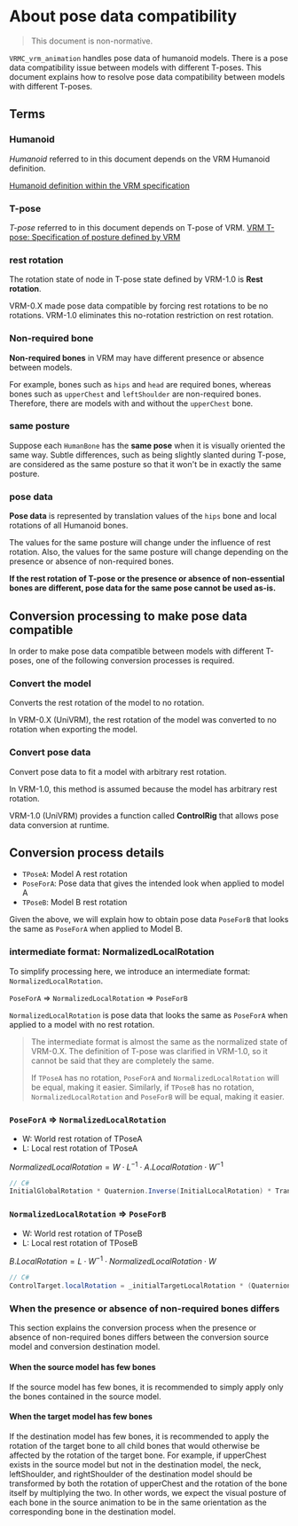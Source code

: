 # About pose data compatibility

> This document is non-normative.

`VRMC_vrm_animation` handles pose data of humanoid models.
There is a pose data compatibility issue between models with different T-poses.
This document explains how to resolve pose data compatibility between models with different T-poses.

## Terms

### Humanoid
*Humanoid* referred to in this document depends on the VRM Humanoid definition.

[Humanoid definition within the VRM specification](https://github.com/vrm-c/vrm-specification/blob/master/specification/VRMC_vrm-1.0/humanoid.ja.md)

### T-pose
*T-pose* referred to in this document depends on T-pose of VRM.
[VRM T-pose: Specification of posture defined by VRM](https://github.com/vrm-c/vrm-specification/blob/master/specification/VRMC_vrm-1.0/tpose.ja.md)

### rest rotation
The rotation state of node in T-pose state defined by VRM-1.0 is **Rest rotation**.

VRM-0.X made pose data compatible by forcing rest rotations to be no rotations.
VRM-1.0 eliminates this no-rotation restriction on rest rotation.

### Non-required bone
**Non-required bones** in VRM may have different presence or absence between models.

For example, bones such as `hips` and `head` are required bones, whereas bones such as `upperChest` and `leftShoulder` are non-required bones.
Therefore, there are models with and without the `upperChest` bone.

### same posture
Suppose each `HumanBone` has the **same pose** when it is visually oriented the same way.
Subtle differences, such as being slightly slanted during T-pose, are considered as the same posture so that it won't be in exactly the same posture.

### pose data
**Pose data** is represented by translation values of the `hips` bone and local rotations of all Humanoid bones.

The values for the same posture will change under the influence of rest rotation.
Also, the values for the same posture will change depending on the presence or absence of non-required bones.

**If the rest rotation of T-pose or the presence or absence of non-essential bones are different, pose data for the same pose cannot be used as-is.**

## Conversion processing to make pose data compatible

In order to make pose data compatible between models with different T-poses, one of the following conversion processes is required.

### Convert the model
Converts the rest rotation of the model to no rotation.

In VRM-0.X (UniVRM), the rest rotation of the model was converted to no rotation when exporting the model.

### Convert pose data
Convert pose data to fit a model with arbitrary rest rotation.

In VRM-1.0, this method is assumed because the model has arbitrary rest rotation.

VRM-1.0 (UniVRM) provides a function called **ControlRig** that allows pose data conversion at runtime.

## Conversion process details

- `TPoseA`: Model A rest rotation
- `PoseForA`: Pose data that gives the intended look when applied to model A
- `TPoseB`: Model B rest rotation

Given the above, we will explain how to obtain pose data `PoseForB` that looks the same as `PoseForA` when applied to Model B.

### intermediate format: NormalizedLocalRotation

To simplify processing here, we introduce an intermediate format: `NormalizedLocalRotation`.

`PoseForA` => `NormalizedLocalRotation` => `PoseForB`

`NormalizedLocalRotation` is pose data that looks the same as `PoseForA` when applied to a model with no rest rotation.

> The intermediate format is almost the same as the normalized state of VRM-0.X. The definition of T-pose was clarified in VRM-1.0, so it cannot be said that they are completely the same.
>
> If `TPoseA` has no rotation, `PoseForA` and `NormalizedLocalRotation` will be equal, making it easier.
> Similarly, if `TPoseB` has no rotation, `NormalizedLocalRotation` and `PoseForB` will be equal, making it easier.

### `PoseForA` => `NormalizedLocalRotation`

- W: World rest rotation of TPoseA
- L: Local rest rotation of TPoseA

$NormalizedLocalRotation = W \cdot L^{-1} \cdot A.LocalRotation \cdot W^{-1}$

```cs
// C#
InitialGlobalRotation * Quaternion.Inverse(InitialLocalRotation) * Transform.localRotation * Quaternion.Inverse(InitialGlobalRotation);
```

### `NormalizedLocalRotation` => `PoseForB`

- W: World rest rotation of TPoseB
- L: Local rest rotation of TPoseB

$B.LocalRotation = L \cdot W^{-1} \cdot NormalizedLocalRotation \cdot W$

```cs
// C#
ControlTarget.localRotation = _initialTargetLocalRotation * (Quaternion.Inverse(_initialTargetGlobalRotation) * ControlBone.localRotation * _initialTargetGlobalRotation);
```

### When the presence or absence of non-required bones differs
This section explains the conversion process when the presence or absence of non-required bones differs between the conversion source model and conversion destination model.

#### When the source model has few bones
If the source model has few bones, it is recommended to simply apply only the bones contained in the source model.

#### When the target model has few bones
If the destination model has few bones, it is recommended to apply the rotation of the target bone to all child bones that would otherwise be affected by the rotation of the target bone.
For example, if upperChest exists in the source model but not in the destination model, the neck, leftShoulder, and rightShoulder of the destination model should be transformed by both the rotation of upperChest and the rotation of the bone itself by multiplying the two.
In other words, we expect the visual posture of each bone in the source animation to be in the same orientation as the corresponding bone in the destination model.

